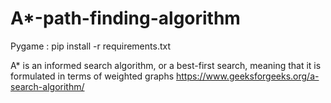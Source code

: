 # A*-path-finding-algorithm 

Pygame : pip install -r requirements.txt

A* is an informed search algorithm, or a best-first search, meaning that it is formulated in terms of weighted graphs
https://www.geeksforgeeks.org/a-search-algorithm/


